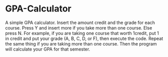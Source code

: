 # GPA-Calculator
A simple GPA calculator.
Insert the amount credit and the grade for each course. Press Y and insert more if you take more than one course. Else press N.
For example, if you are taking one course that worth 1credit, put 1 in credit and put your grade (A, B, C, D, or F), then execute the code.
Repeat the same thing if you are taking more than one course.
Then the program will calculate your GPA for that semester.
